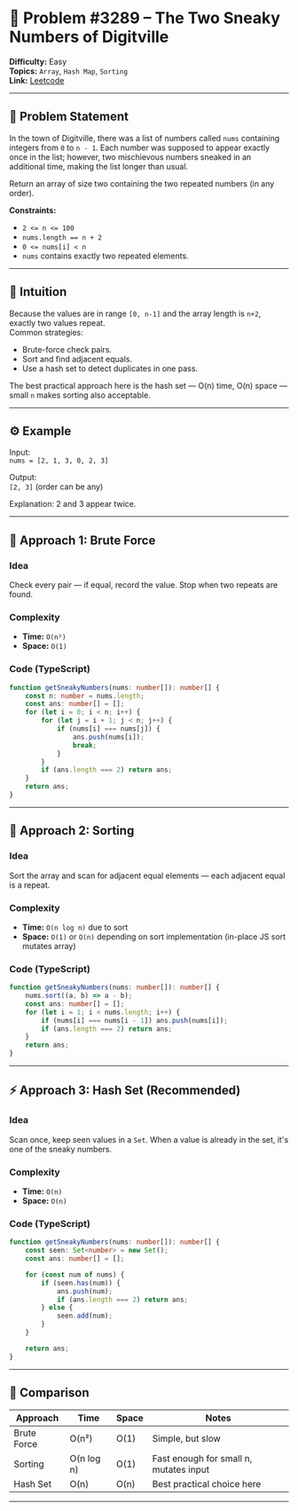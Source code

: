 # 🧩 Problem #3289 – The Two Sneaky Numbers of Digitville

**Difficulty:** Easy  
**Topics:** `Array`, `Hash Map`, `Sorting`  
**Link:** [Leetcode](https://leetcode.com/problems/the-two-sneaky-numbers-of-digitville/description)

---

## 🧠 Problem Statement

In the town of Digitville, there was a list of numbers called `nums` containing integers from `0` to `n - 1`. Each number was supposed to appear exactly once in the list; however, two mischievous numbers sneaked in an additional time, making the list longer than usual.

Return an array of size two containing the two repeated numbers (in any order).

**Constraints:**
- `2 <= n <= 100`
- `nums.length == n + 2`
- `0 <= nums[i] < n`
- `nums` contains exactly two repeated elements.

---

## 🧠 Intuition

Because the values are in range `[0, n-1]` and the array length is `n+2`, exactly two values repeat.  
Common strategies:
- Brute-force check pairs.
- Sort and find adjacent equals.
- Use a hash set to detect duplicates in one pass.

The best practical approach here is the hash set — O(n) time, O(n) space — small `n` makes sorting also acceptable.

---

## ⚙️ Example

Input:  
`nums = [2, 1, 3, 0, 2, 3]`

Output:  
`[2, 3]` (order can be any)

Explanation: 2 and 3 appear twice.

---

## 🧩 Approach 1: Brute Force

### Idea
Check every pair — if equal, record the value. Stop when two repeats are found.

### Complexity
- **Time:** `O(n²)` 
- **Space:** `O(1)`

### Code (TypeScript)
```ts
function getSneakyNumbers(nums: number[]): number[] {
    const n: number = nums.length;
    const ans: number[] = [];
    for (let i = 0; i < n; i++) {
        for (let j = i + 1; j < n; j++) {
            if (nums[i] === nums[j]) {
                ans.push(nums[i]);
                break;
            }
        }
        if (ans.length === 2) return ans;
    }
    return ans;
}
```

---

## 🧩 Approach 2: Sorting

### Idea
Sort the array and scan for adjacent equal elements — each adjacent equal is a repeat.

### Complexity
- **Time:** `O(n log n)` due to sort  
- **Space:** `O(1)` or `O(n)` depending on sort implementation (in-place JS sort mutates array)

### Code (TypeScript)
```ts
function getSneakyNumbers(nums: number[]): number[] {
    nums.sort((a, b) => a - b);
    const ans: number[] = [];
    for (let i = 1; i < nums.length; i++) {
        if (nums[i] === nums[i - 1]) ans.push(nums[i]);
        if (ans.length === 2) return ans;
    }
    return ans;
}
```

---

## ⚡ Approach 3: Hash Set (Recommended)

### Idea
Scan once, keep seen values in a `Set`. When a value is already in the set, it's one of the sneaky numbers.

### Complexity
- **Time:** `O(n)`  
- **Space:** `O(n)`

### Code (TypeScript)
```ts
function getSneakyNumbers(nums: number[]): number[] {
    const seen: Set<number> = new Set();
    const ans: number[] = [];

    for (const num of nums) {
        if (seen.has(num)) {
            ans.push(num);
            if (ans.length === 2) return ans;
        } else {
            seen.add(num);
        }
    }

    return ans;
}
```

---

## 🎯 Comparison

| Approach     | Time      | Space   | Notes                          |
|--------------|-----------|---------|--------------------------------|
| Brute Force  | O(n²)     | O(1)    | Simple, but slow               |
| Sorting      | O(n log n)| O(1)    | Fast enough for small n, mutates input |
| Hash Set     | O(n)      | O(n)    | Best practical choice here     |

---


